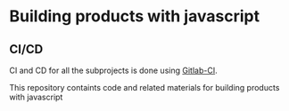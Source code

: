 # Building products with javascript

## CI/CD

CI and CD for all the subprojects is done using [Gitlab-CI](https://gitlab.com/lignux/building-products-with-js).

This repository containts code and related materials for building products with javascript
